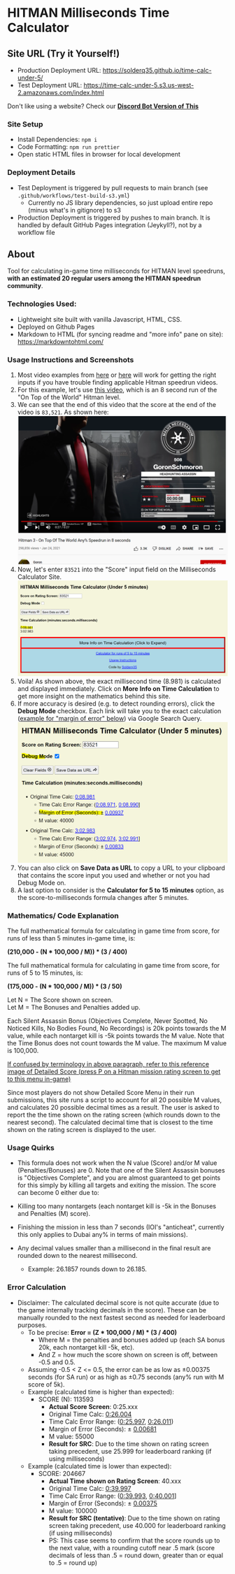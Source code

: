 # HITMAN Milliseconds Time Calculator

## Site URL (Try it Yourself!)

- Production Deployment URL: https://solderq35.github.io/time-calc-under-5/
- Test Deployment URL: https://time-calc-under-5.s3.us-west-2.amazonaws.com/index.html

Don't like using a website? Check our **[Discord Bot Version of This](https://github.com/solderq35/timmy-mk-3)**

### Site Setup

- Install Dependencies: `npm i`
- Code Formatting: `npm run prettier`
- Open static HTML files in browser for local development

### Deployment Details

- Test Deployment is triggered by pull requests to main branch (see `.github/workflows/test-build-s3.yml`)
  - Currently no JS library dependencies, so just upload entire repo (minus what's in gitignore) to s3
- Production Deployment is triggered by pushes to main branch. It is handled by default GitHub Pages integration (Jeykyll?), not by a workflow file

## About

Tool for calculating in-game time milliseconds for HITMAN level speedruns, **with an estimated 20 regular users among the HITMAN speedrun community**.

### Technologies Used:

- Lightweight site built with vanilla Javascript, HTML, CSS.
- Deployed on Github Pages
- Markdown to HTML (for syncing readme and "more info" pane on site): https://markdowntohtml.com/

### Usage Instructions and Screenshots

1.  Most video examples from [here](https://www.youtube.com/results?search_query=hitman+3+speedrun&sp=EgIYAQ%253D%253D) or [here](https://www.speedrun.com/hitman_3) will work for getting the right inputs if you have trouble finding applicable Hitman speedrun videos.
2.  For this example, let's use [this video](https://www.youtube.com/watch?v=zIRAmZdl-y4), which is an 8 second run of the "On Top of the World" Hitman level.
3.  We can see that the end of this video that the score at the end of the video is `83,521`. As shown here: ![Score](static/goronscore.PNG)
4.  Now, let's enter `83521` into the "Score" input field on the Milliseconds Calculator Site. ![Base Case](static/base_case.PNG)
5.  Voila! As shown above, the exact millisecond time (8.981) is calculated and displayed immediately. Click on **More Info on Time Calculation** to get more insight on the mathematics behind this site.
6.  If more accuracy is desired (e.g. to detect rounding errors), click the **Debug Mode** checkbox. Each link will take you to the exact calculation ([example for "margin of error" below](https://www.google.com/search?q=%280.5+*+100000+%2F+40000%29+*+%283+%2F+400%29)) via Google Search Query.
    ![debug mode](static/debugcase.PNG)
7.  You can also click on **Save Data as URL** to copy a URL to your clipboard that contains the score input you used and whether or not you had Debug Mode on.
8.  A last option to consider is the **Calculator for 5 to 15 minutes** option, as the score-to-milliseconds formula changes after 5 minutes.

### Mathematics/ Code Explanation

The full mathematical formula for calculating in game time from score, for runs of less than 5 minutes in-game time, is:

**(210,000 - (N \* 100,000 / M)) \* (3 / 400)**

The full mathematical formula for calculating in game time from score, for runs of 5 to 15 minutes, is:

**(175,000 - (N \* 100,000 / M)) \* (3 / 50)**

Let N = The Score shown on screen.  
Let M = The Bonuses and Penalties added up.

Each Silent Assassin Bonus (Objectives Complete, Never Spotted, No Noticed Kills, No Bodies Found, No Recordings) is 20k points towards the M value, while each nontarget kill is -5k points towards the M value. Note that the Time Bonus does not count towards the M value. The maximum M value is 100,000.

[If confused by terminology in above paragraph, refer to this reference image of Detailed Score (press P on a Hitman mission rating screen to get to this menu in-game)](https://i.ibb.co/BPPf3wn/detailedscore.png)

Since most players do not show Detailed Score Menu in their run submissions, this site runs a script to account for all 20 possible M values, and calculates 20 possible decimal times as a result. The user is asked to report the the time shown on the rating screen (which rounds down to the nearest second). The calculated decimal time that is closest to the time shown on the rating screen is displayed to the user.

### Usage Quirks

- This formula does not work when the N value (Score) and/or M value (Penalties/Bonuses) are 0. Note that one of the Silent Assassin bonuses is "Objectives Complete", and you are almost guaranteed to get points for this simply by killing all targets and exiting the mission. The score can become 0 either due to:

- Killing too many nontargets (each nontarget kill is -5k in the Bonuses and Penalties (M) score).
- Finishing the mission in less than 7 seconds (IOI's "anticheat", currently this only applies to Dubai any% in terms of main missions).

- Any decimal values smaller than a millisecond in the final result are rounded down to the nearest millisecond.
  - Example: 26.1857 rounds down to 26.185.

### Error Calculation

- Disclaimer: The calculated decimal score is not quite accurate (due to the game internally tracking decimals in the score). These can be manually rounded to the next fastest second as needed for leaderboard purposes.
  - To be precise: **Error = (Z \* 100,000 / M) \* (3 / 400)**
    - Where M = the penalties and bonuses added up (each SA bonus 20k, each nontarget kill -5k, etc).
    - And Z = how much the score shown on screen is off, between -0.5 and 0.5.
  - Assuming -0.5 < Z <= 0.5, the error can be as low as ±0.00375 seconds (for SA run) or as high as ±0.75 seconds (any% run with M score of 5k).
  - Example (calculated time is higher than expected):
    - SCORE (N): 113593
      - **Actual Score Screen**: 0:25.xxx
      - Original Time Calc: [0:26.004](https://www.google.com/search?q=%28210000+-+%28113593+*+100000+%2F+55000%29%29+*+%283+%2F+400%29)
      - Time Calc Error Range: ([0:25.997](https://www.google.com/search?q=%28210000+-+%28113593.5+*+100000+%2F+55000%29%29+*+%283+%2F+400%29), [0:26.011](https://www.google.com/search?q=%28210000+-+%28113592.5+*+100000+%2F+55000%29%29+*+%283+%2F+400%29))
      - Margin of Error (Seconds): ± [0.00681](https://www.google.com/search?q=%280.5+*+100000+%2F+55000%29+*+%283+%2F+400%29)
      - M value: 55000
      - **Result for SRC**: Due to the time shown on rating screen taking precedent, use 25.999 for leaderboard ranking (if using milliseconds)
  - Example (calculated time is lower than expected):
    - SCORE: 204667
      - **Actual Time shown on Rating Screen**: 40.xxx
      - Original Time Calc: [0:39.997](https://www.google.com/search?q=%28210000+-+%28204667+*+100000+%2F+100000%29%29+*+%283+%2F+400%29)
      - Time Calc Error Range: ([0:39.993](https://www.google.com/search?q=%28210000+-+%28204667.5+*+100000+%2F+100000%29%29+*+%283+%2F+400%29), [0:40.001](https://www.google.com/search?q=%28210000+-+%28204666.5+*+100000+%2F+100000%29%29+*+%283+%2F+400%29)]
      - Margin of Error (Seconds): ± [0.00375](https://www.google.com/search?q=%280.5+*+100000+%2F+100000%29+*+%283+%2F+400%29)
      - M value: 100000
      - **Result for SRC (tentative)**: Due to the time shown on rating screen taking precedent, use 40.000 for leaderboard ranking (if using milliseconds)
      - PS: This case seems to confirm that the score rounds up to the next value, with a rounding cutoff near .5 mark (score decimals of less than .5 = round down, greater than or equal to .5 = round up)
